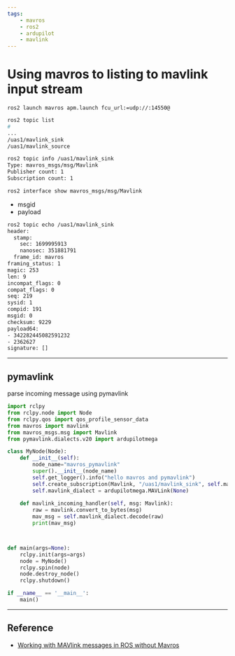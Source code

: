 ```yaml
---
tags:
    - mavros
    - ros2
    - ardupilot
    - mavlink
---
```


# Using mavros to listing to mavlink input stream

```
ros2 launch mavros apm.launch fcu_url:=udp://:14550@
```

```bash
ros2 topic list 
#
...
/uas1/mavlink_sink
/uas1/mavlink_source
```

```bash
ros2 topic info /uas1/mavlink_sink 
Type: mavros_msgs/msg/Mavlink
Publisher count: 1
Subscription count: 1
```

```bash title="mavros mavlink msg"
ros2 interface show mavros_msgs/msg/Mavlink
```

- msgid
- payload

```bash title="echo mavlink_sink"
ros2 topic echo /uas1/mavlink_sink
header:
  stamp:
    sec: 1699995913
    nanosec: 351881791
  frame_id: mavros
framing_status: 1
magic: 253
len: 9
incompat_flags: 0
compat_flags: 0
seq: 219
sysid: 1
compid: 191
msgid: 0
checksum: 9229
payload64:
- 342282445082591232
- 2362627
signature: []

```

---

## pymavlink
parse incoming message using pymavlink

```python
import rclpy
from rclpy.node import Node
from rclpy.qos import qos_profile_sensor_data
from mavros import mavlink
from mavros_msgs.msg import Mavlink
from pymavlink.dialects.v20 import ardupilotmega

class MyNode(Node):
    def __init__(self):
        node_name="mavros_pymavlink"
        super().__init__(node_name)
        self.get_logger().info("hello mavros and pymavlink")
        self.create_subscription(Mavlink, "/uas1/mavlink_sink", self.mavlink_incoming_handler, qos_profile=qos_profile_sensor_data)
        self.mavlink_dialect = ardupilotmega.MAVLink(None)
        
    def mavlink_incoming_handler(self, msg: Mavlink):
        raw = mavlink.convert_to_bytes(msg)
        mav_msg = self.mavlink_dialect.decode(raw)
        print(mav_msg)



def main(args=None):
    rclpy.init(args=args)
    node = MyNode()
    rclpy.spin(node)
    node.destroy_node()
    rclpy.shutdown()

if __name__ == '__main__':
    main()
```
---

## Reference
- [Working with MAVlink messages in ROS without Mavros](https://james1345.medium.com/working-with-mavlink-messages-in-ros-without-mavros-88a055973fdf)
